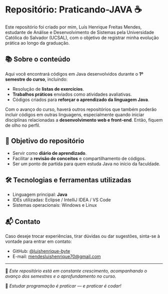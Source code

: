 # Repositório: Praticando-JAVA ☕️

Este repositório foi criado por mim, Luís Henrique Freitas Mendes, estudante de Análise e Desenvolvimento de Sistemas pela Universidade Católica do Salvador (UCSAL), com o objetivo de registrar minha evolução prática ao longo da graduação.

## 📚 Sobre o conteúdo

Aqui você encontrará códigos em Java desenvolvidos durante o **1º semestre do curso**, incluindo:

- Resolução de **listas de exercícios**.
- **Trabalhos práticos** enviados como atividades avaliativas.
- Códigos criados para **reforçar o aprendizado da linguagem Java**.

Com o avanço do curso, haverá outros repositórios que também poderão incluir códigos em outras linguagens, especialmente quando iniciar disciplinas relacionadas a **desenvolvimento web e front-end**.
Então, fiquem de olho no perfil.

## 📌 Objetivo do repositório

- Servir como **diário de aprendizado**.
- Facilitar a **revisão de conceitos** e compartilhamento de códigos.
- Ser um ponto de partida para quem estuda Java no início da faculdade.

## 🛠️ Tecnologias e ferramentas utilizadas

- Linguagem principal: **Java**
- IDEs utilizadas: Eclipse / IntelliJ IDEA / VS Code
- Sistemas operacionais: Windows e Linux

## 📬 Contato

Caso deseje trocar experiências, tirar dúvidas ou dar sugestões, sinta-se à vontade para entrar em contato:

- GitHub: [@luishenrique-byte](https://github.com/luishenrique-byte)
- E-mail: mendesluishenrique70@gmail.com
  
---

📌 *Este repositório está em constante crescimento, acompanhando o avanço dos semestres e o aprofundamento no curso.*

🧠 *Estudar programação é praticar — e praticar é codar!*

